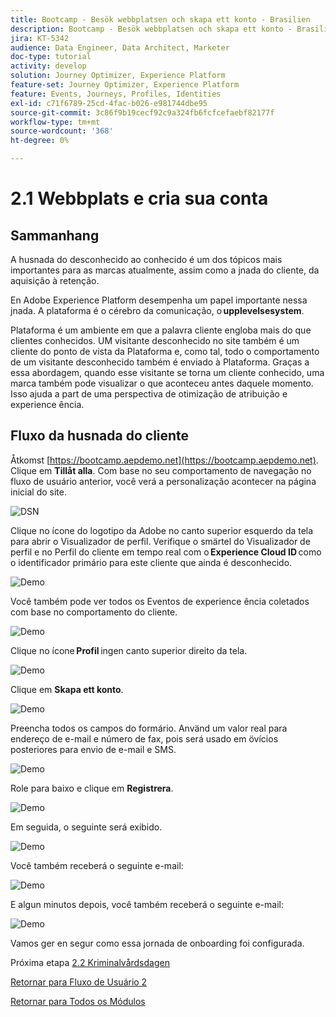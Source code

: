 ```yaml
---
title: Bootcamp - Besök webbplatsen och skapa ett konto - Brasilien
description: Bootcamp - Besök webbplatsen och skapa ett konto - Brasilien
jira: KT-5342
audience: Data Engineer, Data Architect, Marketer
doc-type: tutorial
activity: develop
solution: Journey Optimizer, Experience Platform
feature-set: Journey Optimizer, Experience Platform
feature: Events, Journeys, Profiles, Identities
exl-id: c71f6789-25cd-4fac-b026-e981744dbe95
source-git-commit: 3c86f9b19cecf92c9a324fb6fcfcefaebf82177f
workflow-type: tm+mt
source-wordcount: '368'
ht-degree: 0%

---
```


# 2.1 Webbplats e cria sua conta

## Sammanhang

A husnada do desconhecido ao conhecido é um dos tópicos mais importantes para as marcas atualmente, assim como a jnada do cliente, da aquisição à retenção.

En Adobe Experience Platform desempenha um papel importante nessa jnada. A plataforma é o cérebro da comunicação, o **upplevelsesystem**.

Plataforma é um ambiente em que a palavra cliente engloba mais do que clientes conhecidos. UM visitante desconhecido no site também é um cliente do ponto de vista da Plataforma e, como tal, todo o comportamento de um visitante desconhecido também é enviado à Plataforma. Graças a essa abordagem, quando esse visitante se torna um cliente conhecido, uma marca também pode visualizar o que aconteceu antes daquele momento. Isso ajuda a part de uma perspectiva de otimização de atribuição e experience ência.

## Fluxo da husnada do cliente

Åtkomst [https://bootcamp.aepdemo.net](https://bootcamp.aepdemo.net). Clique em **Tillåt alla**. Com base no seu comportamento de navegação no fluxo de usuário anterior, você verá a personalização acontecer na página inicial do site.

![DSN](./images/web8.png)

Clique no ícone do logotipo da Adobe no canto superior esquerdo da tela para abrir o Visualizador de perfil. Verifique o smärtel do Visualizador de perfil e no Perfil do cliente em tempo real com o **Experience Cloud ID** como o identificador primário para este cliente que ainda é desconhecido.

![Demo](./images/pv1.png)

Você também pode ver todos os Eventos de experience ência coletados com base no comportamento do cliente.

![Demo](./images/pv3.png)

Clique no ícone **Profil** ingen canto superior direito da tela.

![Demo](./images/pv4.png)

Clique em **Skapa ett konto**.

![Demo](./images/pv5.png)

Preencha todos os campos do formário. Använd um valor real para endereço de e-mail e número de fax, pois será usado em övícios posteriores para envio de e-mail e SMS.

![Demo](./images/pv7.png)

Role para baixo e clique em **Registrera**.

![Demo](./images/pv8.png)

Em seguida, o seguinte será exibido.

![Demo](./images/pv9.png)

Você também receberá o seguinte e-mail:

![Demo](./images/pv10.png)

E algun minutos depois, você também receberá o seguinte e-mail:

![Demo](./images/pv11.png)

Vamos ger en segur como essa jornada de onboarding foi configurada.

Próxima etapa [2.2 Kriminalvårdsdagen](./ex2.md)

[Retornar para Fluxo de Usuário 2](./uc2.md)

[Retornar para Todos os Módulos](../../overview.md)
